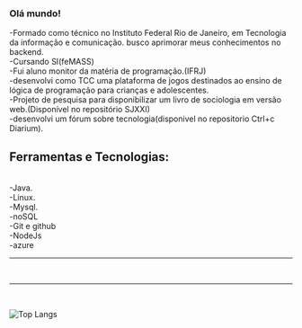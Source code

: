### Olá mundo! 


-Formado como técnico no Instituto Federal Rio de Janeiro, em Tecnologia da informação e comunicação. busco aprimorar meus conhecimentos no backend.<br>
-Cursando SI(feMASS)<br>
-Fui aluno monitor da matéria de programação.(IFRJ)<br>
-desenvolvi como TCC uma plataforma de jogos destinados ao ensino de lógica de programação para crianças e adolescentes.<br>
-Projeto de pesquisa para disponibilizar um livro de sociologia em versão web.(Disponível no repositório SJXXI)<br>
-desenvolvi um fórum sobre tecnologia(disponivel no repositorio Ctrl+c Diarium).

## Ferramentas e Tecnologias:
<br>
-Java.<br>
-Linux.<br>
-Mysql.<br>
-noSQL<br>
-Git e github<br>
-NodeJs<br>
-azure
<hr><br>

<hr><br>

![Top Langs](https://github-readme-stats.vercel.app/api/top-langs/?username=NathanAzvdo&layout=compact&hide=HTML,CSS,handlebars)

